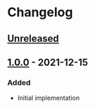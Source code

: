 # Changelog

## [Unreleased][]

## [1.0.0][] - 2021-12-15

### Added

-   Initial implementation

[unreleased]:
	https://github.com/niksy/array-group-by-to-map/compare/v1.0.0...HEAD
[1.0.0]: https://github.com/niksy/array-group-by-to-map/tree/v1.0.0
